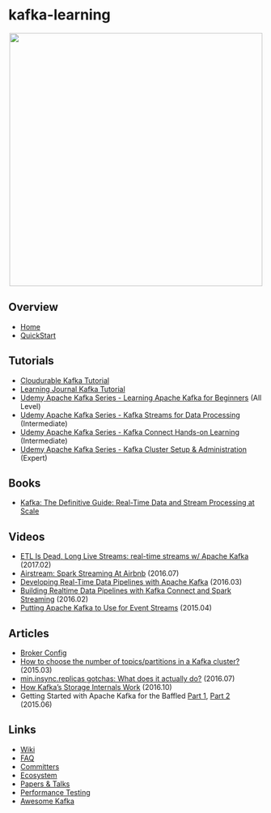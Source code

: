 # kafka-learning

<p align="center">
  <img src="https://kafka.apache.org/images/logo.png" width="500"/>
</p>

## Overview
- [Home](https://kafka.apache.org/)
- [QuickStart](https://kafka.apache.org/quickstart)

## Tutorials
- [Cloudurable Kafka Tutorial](http://cloudurable.com/blog/kafka-tutorial/index.html)
- [Learning Journal Kafka Tutorial](https://www.youtube.com/playlist?list=PLkz1SCf5iB4enAR00Z46JwY9GGkaS2NON)
- [Udemy Apache Kafka Series - Learning Apache Kafka for Beginners](https://goo.gl/lo7b3Y) (All Level)
- [Udemy Apache Kafka Series - Kafka Streams for Data Processing](https://www.udemy.com/kafka-streams/) (Intermediate)
- [Udemy Apache Kafka Series - Kafka Connect Hands-on Learning](https://goo.gl/wFm4SE) (Intermediate)
- [Udemy Apache Kafka Series - Kafka Cluster Setup & Administration](https://www.udemy.com/apache-kafka-series-setup-administration-in-production/) (Expert)

## Books
- [Kafka: The Definitive Guide: Real-Time Data and Stream Processing at Scale](https://www.amazon.com/Kafka-Definitive-Real-Time-Stream-Processing/dp/1491936169)

## Videos
- [ETL Is Dead, Long Live Streams: real-time streams w/ Apache Kafka](https://www.youtube.com/watch?v=I32hmY4diFY) (2017.02)
- [Airstream: Spark Streaming At Airbnb](https://youtu.be/tJ1uIHQtoNc) (2016.07)
- [Developing Real-Time Data Pipelines with Apache Kafka](https://www.youtube.com/watch?v=GRPLRONVDWY) (2016.03)
- [Building Realtime Data Pipelines with Kafka Connect and Spark Streaming](https://youtu.be/wMLAlJimPzk) (2016.02)
- [Putting Apache Kafka to Use for Event Streams](https://www.youtube.com/watch?v=el-SqcZLZlI) (2015.04)

## Articles
- [Broker Config](https://kafka.apache.org/documentation/#brokerconfigs)
- [How to choose the number of topics/partitions in a Kafka cluster?](https://www.confluent.io/blog/how-to-choose-the-number-of-topicspartitions-in-a-kafka-cluster/) (2015.03)
- [min.insync.replicas gotchas: What does it actually do?](https://logallthethings.com/2016/07/11/min-insync-replicas-what-does-it-actually-do/) (2016.07)
- [How Kafka’s Storage Internals Work](https://thehoard.blog/how-kafkas-storage-internals-work-3a29b02e026) (2016.10)
- Getting Started with Apache Kafka for the Baffled [Part 1](http://www.shayne.me/blog/2015/2015-06-16-everything-about-kafka-part-1/), [Part 2](http://www.shayne.me/blog/2015/2015-06-25-everything-about-kafka-part-2/) (2015.06)

## Links
- [Wiki](https://cwiki.apache.org/confluence/display/KAFKA/Index)
- [FAQ](https://cwiki.apache.org/confluence/display/KAFKA/FAQ)
- [Committers](http://kafka.apache.org/committers)
- [Ecosystem](https://cwiki.apache.org/confluence/display/KAFKA/Ecosystem)
- [Papers & Talks](https://cwiki.apache.org/confluence/display/KAFKA/Kafka+papers+and+presentations)
- [Performance Testing](https://cwiki.apache.org/confluence/display/KAFKA/Performance+testing)
- [Awesome Kafka](https://github.com/infoslack/awesome-kafka)
